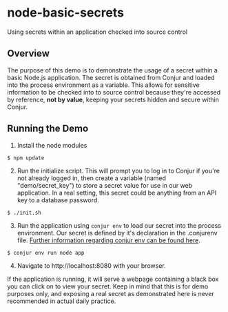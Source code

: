 # node-basic-secrets
Using secrets within an application checked into source control

## Overview
The purpose of this demo is to demonstrate the usage of a secret within a basic Node.js application. The secret is obtained from Conjur and loaded into the process environment as a variable. This allows for sensitive information to be checked into to source control because they're accessed by reference, **not by value**, keeping your secrets hidden and secure within Conjur.

## Running the Demo
1. Install the node modules
```shell
$ npm update
```

2. Run the initialize script. This will prompt you to log in to Conjur if you're not already logged in, then create a variable (named "demo/secret_key") to store a secret value for use in our web application. In a real setting, this secret could be anything from an API key to a database password.
```shell
$ ./init.sh
```

3. Run the application using `conjur env` to load our secret into the process environment. Our secret is defined by it's declaration in the .conjurenv file. [Further information regarding conjur env can be found here](https://developer.conjur.net/reference/tools/utilities/conjurenv).
```shell
$ conjur env run node app
```

4. Navigate to http://localhost:8080 with your browser. 

If the application is running, it will serve a webpage containing a black box you can click on to view your secret. Keep in mind that this is for demo purposes only, and exposing a real secret as demonstrated here is never recommended in actual daily practice.